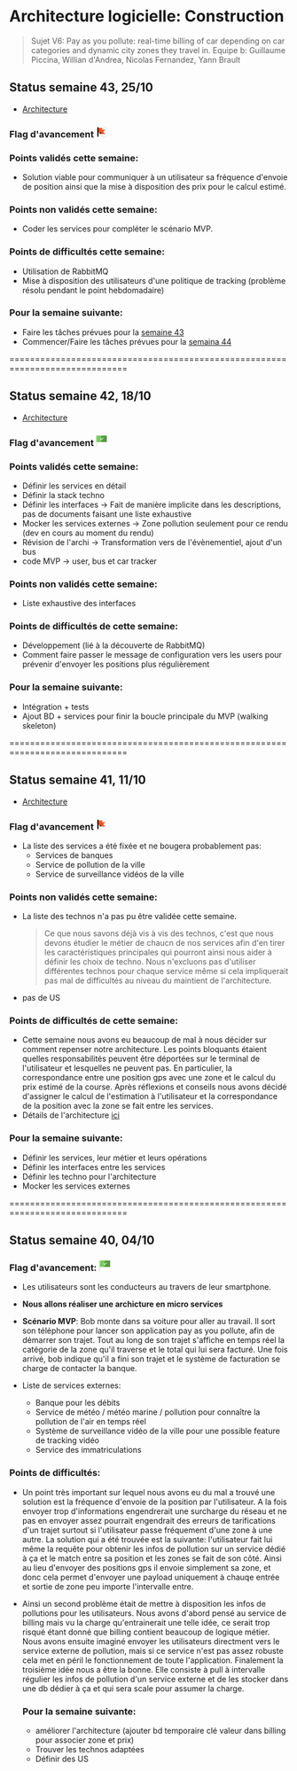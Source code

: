 # Architecture logicielle: Construction

> Sujet V6: Pay as you pollute: real-time billing of car depending on car categories and dynamic city zones they travel in.
> Equipe b: Guillaume Piccina, Willian d'Andrea, Nicolas Fernandez, Yann Brault

## Status semaine 43, 25/10

- [Architecture](https://github.com/pns-si5-al-course/al-smartcity-22-23-al-22-23-b/blob/Develop/deliverables/Architecture.pdf)

### Flag d'avancement <img src="./flags/orange_flag.png" width="20" height="20" >

### Points validés cette semaine:

- Solution viable pour communiquer à un utilisateur sa fréquence d'envoie de position ainsi que la mise à disposition des prix pour le calcul estimé.

### Points non validés cette semaine:

- Coder les services pour compléter le scénario MVP.

### Points de difficultés cette semaine:

- Utilisation de RabbitMQ
- Mise à disposition des utilisateurs d'une politique de tracking (problème résolu pendant le point hebdomadaire)

### Pour la semaine suivante:

- Faire les tâches prévues pour la [semaine 43](https://github.com/pns-si5-al-course/al-smartcity-22-23-al-22-23-b/blob/develop/deliverables/Roadmap.md#objectif-pour-le-25-octore---semaine-43)
- Commencer/Faire les tâches prévues pour la [semaina 44](https://github.com/pns-si5-al-course/al-smartcity-22-23-al-22-23-b/blob/develop/deliverables/Roadmap.md#objectif-pour-les-vacances---semaine-44)

=============================================================================

## Status semaine 42, 18/10

- [Architecture](https://github.com/pns-si5-al-course/al-smartcity-22-23-al-22-23-b/blob/Develop/deliverables/Architecture.pdf)

### Flag d'avancement <img src="./flags/green_flag.png" width="20" height="20" >

### Points validés cette semaine:

- Définir les services en détail
- Définir la stack techno
- Définir les interfaces -> Fait de manière implicite dans les descriptions, pas de documents faisant une liste exhaustive
- Mocker les services externes -> Zone pollution seulement pour ce rendu (dev en cours au moment du rendu)
- Révision de l'archi -> Transformation vers de l'évènementiel, ajout d'un bus
- code MVP -> user, bus et car tracker

### Points non validés cette semaine:

- Liste exhaustive des interfaces

### Points de difficultés de cette semaine:

- Développement (lié à la découverte de RabbitMQ)
- Comment faire passer le message de configuration vers les users pour prévenir d'envoyer les positions plus régulièrement

### Pour la semaine suivante:

- Intégration + tests
- Ajout BD + services pour finir la boucle principale du MVP (walking skeleton)

=============================================================================

## Status semaine 41, 11/10

- [Architecture](https://github.com/pns-si5-al-course/al-smartcity-22-23-al-22-23-b/blob/Develop/deliverables/Architecture.pdf)

### Flag d'avancement <img src="./flags/orange_flag.png" width="20" height="20" >

- La liste des services a été fixée et ne bougera probablement pas:
  - Services de banques
  - Service de pollution de la ville
  - Service de surveillance vidéos de la ville

### Points non validés cette semaine:

- La liste des technos n'a pas pu être validée cette semaine.
  > Ce que nous savons déjà vis à vis des technos, c'est que nous devons étudier le métier de chaucn de nos services afin d'en tirer les caractéristiques principales qui pourront ainsi nous aider à définir les choix de techno. Nous n'excluons pas d'utiliser différentes technos pour chaque service même si cela impliquerait pas mal de difficultés au niveau du maintient de l'architecture.
- pas de US

### Points de difficultés de cette semaine:

- Cette semaine nous avons eu beaucoup de mal à nous décider sur comment repenser notre architecture. Les points bloquants étaient quelles responsabilités peuvent être déportées sur le terminal de l'utilisateur et lesquelles ne peuvent pas.
  En particulier, la correspondance entre une position gps avec une zone et le calcul du prix estimé de la course. Après réflexions et conseils nous avons décidé d'assigner le calcul de l'estimation à l'utilisateur et la correspondance de la position avec la zone se fait entre les services.
- Détails de l'architecture [ici](https://github.com/pns-si5-al-course/al-smartcity-22-23-al-22-23-b/blob/Develop/deliverables/Architecture.pdf)

### Pour la semaine suivante:

- Définir les services, leur métier et leurs opérations
- Définir les interfaces entre les services
- Définir les techno pour l'architecture
- Mocker les services externes

=============================================================================

## Status semaine 40, 04/10

### Flag d'avancement: <img src="./flags/green_flag.png" width="20" height="20" >

- Les utilisateurs sont les conducteurs au travers de leur smartphone.
- **Nous allons réaliser une archicture en micro services**

- **Scénario MVP**: Bob monte dans sa voiture pour aller au travail. Il sort son téléphone pour lancer son application pay as you pollute, afin de démarrer son trajet. Tout au long de son trajet s'affiche en temps réel la catégorie de la zone qu'il traverse et le total qui lui sera facturé. Une fois arrivé, bob indique qu'il a fini son trajet et le système de facturation se charge de contacter la banque.

- Liste de services externes:
  - Banque pour les débits
  - Service de météo / météo marine / pollution pour connaître la pollution de l'air en temps réel
  - Système de surveillance vidéo de la ville pour une possible feature de tracking vidéo
  - Service des immatriculations

### Points de difficultés:

- Un point très important sur lequel nous avons eu du mal a trouvé une solution est la fréquence d'envoie de la position par l'utilisateur. A la fois envoyer trop d'informations engendrerait une surcharge du réseau et ne pas en envoyer assez pourrait engendrait des erreurs de tarifications d'un trajet surtout si l'utilisateur passe fréquement d'une zone à une autre.
  La solution qui a été trouvée est la suivante: l'utilisateur fait lui même la requête pour obtenir les infos de pollution sur un service dédié à ça et le match entre sa position et les zones se fait de son côté. Ainsi au lieu d'envoyer des positions gps il envoie simplement sa zone, et donc cela permet d'envoyer une payload uniquement à chauqe entrée et sortie de zone peu importe l'intervalle entre.
- Ainsi un second problème était de mettre à disposition les infos de pollutions pour les utilisateurs. Nous avons d'abord pensé au service de billing mais vu la charge qu'entrainerait une telle idée, ce serait trop risqué étant donné que billing contient beaucoup de logique métier.
  Nous avons ensuite imaginé envoyer les utilisateurs directment vers le service externe de pollution, mais si ce service n'est pas assez robuste cela met en péril le fonctionnement de toute l'application.
  Finalement la troisième idée nous a être la bonne. Elle consiste à pull à intervalle régulier les infos de pollution d'un service externe et de les stocker dans une db dédier à ça et qui sera scale pour assumer la charge.

  ### Pour la semaine suivante:

  - améliorer l'architecture (ajouter bd temporaire clé valeur dans billing pour associer zone et prix)
  - Trouver les technos adaptées
  - Définir des US
